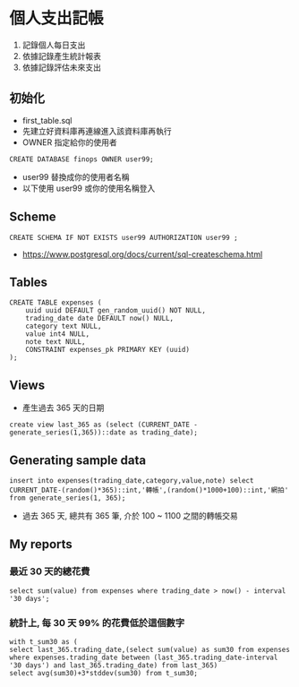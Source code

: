 # 個人支出記帳
1. 記錄個人每日支出
2. 依據記錄產生統計報表
3. 依據記錄評估未來支出

## 初始化
- first_table.sql
- 先建立好資料庫再連線進入該資料庫再執行
- OWNER 指定給你的使用者
```
CREATE DATABASE finops OWNER user99;
```
- user99 替換成你的使用者名稱
- 以下使用 user99 或你的使用名稱登入

## Scheme
```
CREATE SCHEMA IF NOT EXISTS user99 AUTHORIZATION user99 ;
```
- https://www.postgresql.org/docs/current/sql-createschema.html
## Tables
```
CREATE TABLE expenses (
	uuid uuid DEFAULT gen_random_uuid() NOT NULL,
	trading_date date DEFAULT now() NULL,
	category text NULL,
	value int4 NULL,
	note text NULL,
	CONSTRAINT expenses_pk PRIMARY KEY (uuid)
);
```

## Views
- 產生過去 365 天的日期
```
create view last_365 as (select (CURRENT_DATE - generate_series(1,365))::date as trading_date);
```

## Generating sample data
```
insert into expenses(trading_date,category,value,note) select CURRENT_DATE-(random()*365)::int,'轉帳',(random()*1000+100)::int,'網拍' from generate_series(1, 365);
```
- 過去 365 天, 總共有 365 筆, 介於 100 ~ 1100 之間的轉帳交易
## My reports
### 最近 30 天的總花費
```
select sum(value) from expenses where trading_date > now() - interval '30 days';
```
### 統計上, 每 30 天 99% 的花費低於這個數字
```
with t_sum30 as (
select last_365.trading_date,(select sum(value) as sum30 from expenses where expenses.trading_date between (last_365.trading_date-interval '30 days') and last_365.trading_date) from last_365)
select avg(sum30)+3*stddev(sum30) from t_sum30;
```
